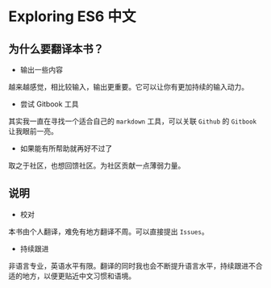 # Exploring ES6 中文

## 为什么要翻译本书？

- 输出一些内容

越来越感觉，相比较输入，输出更重要。它可以让你有更加持续的输入动力。

- 尝试 Gitbook 工具

其实我一直在寻找一个适合自己的 `markdown` 工具，可以关联 `Github` 的 `Gitbook` 让我眼前一亮。

- 如果能有所帮助就再好不过了

取之于社区，也想回馈社区。为社区贡献一点薄弱力量。

## 说明

- 校对

本书由个人翻译，难免有地方翻译不周。可以直接提出 `Issues`。

- 持续跟进

非语言专业，英语水平有限。翻译的同时我也会不断提升语言水平，持续跟进不合适的地方，以便更贴近中文习惯和语境。


